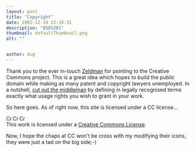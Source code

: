```yaml
---
layout: post
title: "Copyright"
date: 2002-12-19 22:10:31
description: "8585281"
thumbnail: defaultThumbnail.png
alt: ""


author: dug
---
```


<p>Thank you to the ever in-touch <a href="http://www.zeldman.com/">Zeldman</a> for pointing to the Creative Commons project. This is a great idea which hopes to build the public domain while making as many patent and copyright lawyers unemployed. In a nutshell, <a href="http://mirrors.creativecommons.org/">cut out the middleman</a> by defining in legally recognised terms exactly what usage rights you wish to grant in your work.</p>

<p>So here goes. As of right now, this site is licensed under a CC license...</p>

<p><!-- Creative Commons License --> <a href="http://creativecommons.org/licenses/by-nc-sa/1.0"><img alt="Creative commons license - attribution required" src="http://www.donkeyontheedge.com/i/cc/deed_attribution.gif" width="16" height="16" border="0" /><img alt="Creative commons license - non commercial reuse approved" src="http://www.donkeyontheedge.com/i/cc/deed_noncom.gif" width="16" height="16" border="0" hspace="2" /><img alt="Creative commons license - share alike approved" src="http://www.donkeyontheedge.com/i/cc/deed_sharealike.gif" width="16" height="16" border="0" /></a><br /> This work is licensed under a <a href="http://creativecommons.org/licenses/by-nc-sa/1.0">Creative Commons License</a>. <!-- /Creative Commons License --> <!-- <rdf:RDF xmlns="http://web.resource.org/cc/" xmlns:dc="http://purl.org/dc/elements/1.1/" xmlns:rdf="http://www.w3.org/1999/02/22-rdf-syntax-ns#"> <Work rdf:about="http://www.donkeyontheedge.com"> <dc:title>A Donkey on the Edge</dc:title> <dc:date>2000-1-1</dc:date> <dc:description>The thoughts of London-based designer Dug Falby</dc:description> <dc:creator><Agent> <dc:title>Dug Falby</dc:title> </Agent></dc:creator> <dc:rights><Agent> <dc:title>Dug Falby</dc:title> </Agent></dc:rights> <dc:type rdf:resource="http://purl.org/dc/dcmitype/Text" /> <license rdf:resource="http://creativecommons.org/licenses/by-nc-sa/1.0" /> </Work> <License rdf:about="http://creativecommons.org/licenses/by-nc-sa/1.0"> <requires rdf:resource="http://web.resource.org/cc/Attribution" /> <permits rdf:resource="http://web.resource.org/cc/Reproduction" /> <permits rdf:resource="http://web.resource.org/cc/Distribution" /> <permits rdf:resource="http://web.resource.org/cc/DerivativeWorks" /> <requires rdf:resource="http://web.resource.org/cc/ShareAlike" /> <prohibits rdf:resource="http://web.resource.org/cc/CommercialUse" /> <requires rdf:resource="http://web.resource.org/cc/Notice" /> </License> </rdf:RDF> --></p>

<p>Now, I hope the chaps at CC won't be cross with my modifying their icons, they were just a tad on the big side;-)</p>
